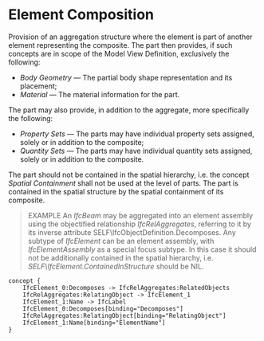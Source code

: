 Element Composition
===================

Provision of an aggregation structure where the element is part of another element representing the composite. The part then provides, if such concepts are in scope of the Model View Definition, exclusively the following:

* _Body Geometry_ &mdash; The partial body shape representation and its placement;
* _Material_ &mdash; The material information for the part.

The part may also provide, in addition to the aggregate, more specifically the following:

* _Property Sets_ &mdash; The parts may have individual property sets assigned, solely or in addition to the composite;
* _Quantity Sets_ &mdash; The parts may have individual quantity sets assigned, solely or in addition to the composite.

The part should not be contained in the spatial hierarchy, i.e. the concept _Spatial Containment_ shall not be used at the level of parts. The part is contained in the spatial structure by the spatial containment of its composite.

> EXAMPLE  An _IfcBeam_ may be aggregated into an element assembly using the objectified relationship _IfcRelAggregates_, referring to it by its inverse attribute SELF\IfcObjectDefinition.Decomposes. Any subtype of _IfcElement_ can be an element assembly, with _IfcElementAssembly_ as a special focus subtype. In this case it should not be additionally contained in the spatial hierarchy, i.e. _SELF\IfcElement.ContainedInStructure_ should be NIL.

```
concept {
    IfcElement_0:Decomposes -> IfcRelAggregates:RelatedObjects
    IfcRelAggregates:RelatingObject -> IfcElement_1
    IfcElement_1:Name -> IfcLabel
    IfcElement_0:Decomposes[binding="Decomposes"]
    IfcRelAggregates:RelatingObject[binding="RelatingObject"]
    IfcElement_1:Name[binding="ElementName"]
}
```
